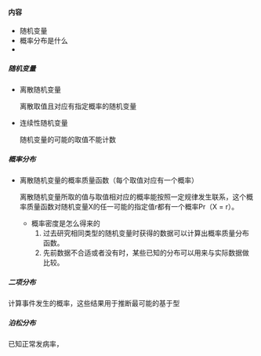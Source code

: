 #### 内容

- 随机变量
- 概率分布是什么
- 



##### 随机变量

- 离散随机变量

  离散取值且对应有指定概率的随机变量

- 连续性随机变量

  随机变量的可能的取值不能计数



##### 概率分布

- 离散随机变量的概率质量函数（每个取值对应有一个概率）

  离散随机变量所取的值与取值相对应的概率能按照一定规律发生联系，这个概率质量函数对随机变量X的任一可能的指定值r都有一个概率Pr（X = r）。

  - 概率密度是怎么得来的
    1. 过去研究相同类型的随机变量时获得的数据可以计算出概率质量分布函数。
    2. 先前数据不合适或者没有时，某些已知的分布可以用来与实际数据做比较。



##### 二项分布

计算事件发生的概率，这些结果用于推断最可能的基于型

##### 泊松分布 

已知正常发病率，